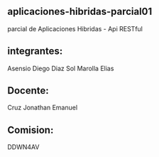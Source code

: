 ## aplicaciones-hibridas-parcial01
parcial de Aplicaciones Hibridas - Api RESTful

## integrantes:
Asensio Diego
Diaz Sol
Marolla Elias

## Docente:
Cruz Jonathan Emanuel

## Comision:
DDWN4AV